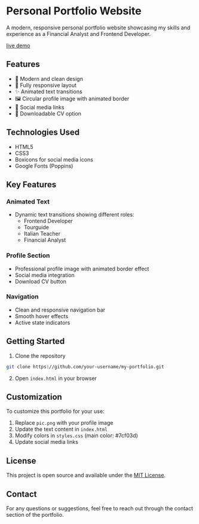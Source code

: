 # Personal Portfolio Website

A modern, responsive personal portfolio website showcasing my skills and experience as a Financial Analyst and Frontend Developer.

[live demo](https://possofarlo.github.io/portfolio/)


## Features

- 🎨 Modern and clean design
- 📱 Fully responsive layout
- ✨ Animated text transitions
- 🖼️ Circular profile image with animated border
- 🔗 Social media links
- 📄 Downloadable CV option

## Technologies Used

- HTML5
- CSS3
- Boxicons for social media icons
- Google Fonts (Poppins)

## Key Features

### Animated Text
- Dynamic text transitions showing different roles:
  - Frontend Developer
  - Tourguide
  - Italian Teacher
  - Financial Analyst

### Profile Section
- Professional profile image with animated border effect
- Social media integration
- Download CV button

### Navigation
- Clean and responsive navigation bar
- Smooth hover effects
- Active state indicators

## Getting Started

1. Clone the repository
```bash
git clone https://github.com/your-username/my-portfolio.git
```

2. Open `index.html` in your browser

## Customization

To customize this portfolio for your use:

1. Replace `pic.png` with your profile image
2. Update the text content in `index.html`
3. Modify colors in `styles.css` (main color: #7cf03d)
4. Update social media links

## License

This project is open source and available under the [MIT License](LICENSE).

## Contact

For any questions or suggestions, feel free to reach out through the contact section of the portfolio. 
